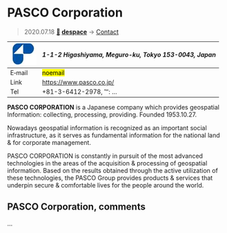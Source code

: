 # PASCO Corporation
> 2020.07.18 **[🚀](../index/index.md) [despace](index.md)** → [Contact](contact.md)

|[![](f/contact/p/pasco_corp_logo1_thumb.jpg)](f/contact/p/pasco_corp_logo1.png)|*1-1-2 Higashiyama, Meguro-ku, Tokyo 153-0043, Japan*|
|:--|:--|
|E‑mail|<mark>noemail</mark>|
|Link|<https://www.pasco.co.jp/>|
|Tel|+81-3-6412-2978, ℻: …|

**PASCO CORPORATION** is a Japanese company which provides geospatial Information: collecting, processing, providing. Founded 1953.10.27.

Nowadays geospatial information is recognized as an important social infrastructure, as it serves as fundamental information for the national land & for corporate management.

PASCO CORPORATION is constantly in pursuit of the most advanced technologies in the areas of the acquisition & processing of geospatial information. Based on the results obtained through the active utilization of these technologies, the PASCO Group provides products & services that underpin secure & comfortable lives for the people around the world.

<p style="page-break-after:always"> </p>

## PASCO Corporation, comments

…

